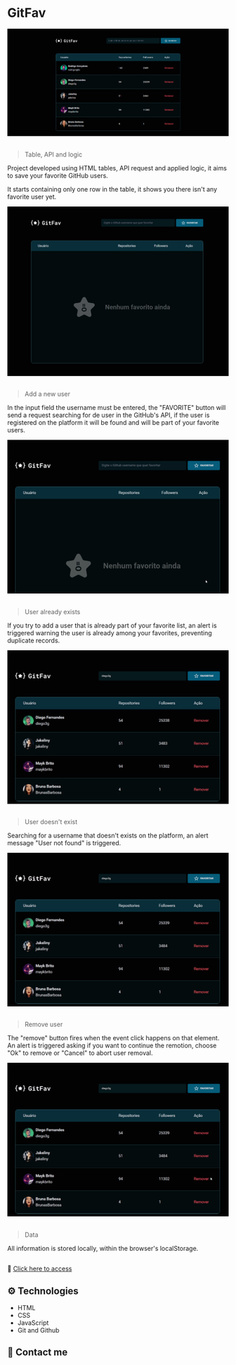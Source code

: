 # GitFav

![preview](./.github//Readme05.png)

##
> Table, API and logic

Project developed using HTML tables, API request and applied logic, it aims to save your
favorite GitHub users.

It starts containing only one row in the table, it shows you there isn't any favorite user yet.

![preview](./.github/Readme01.png)

##

>Add a new user

In the input field the username must be entered, the "FAVORITE" button will send a request searching for de user in the GitHub's API, if the user is registered on the platform it will be found and will be part of your favorite users.

![preview](./.github/Readme01.gif)

## 

>User already exists

If you try to add a user that is already part of your favorite list, an alert is triggered warning the user is already among your favorites, preventing duplicate records.

![preview](./.github/Readme02.gif)

## 

>User doesn't exist

Searching for a username that doesn't exists on the platform, an alert message "User not found" is triggered.

![preview](./.github/Readme04.gif)

##

>Remove user

The "remove" button fires when the event click happens on that element. An alert is triggered asking if you want to continue the remotion, choose "Ok" to remove or "Cancel" to abort user removal.

![preview](./.github/Readme03.gif)

##

>Data 

All information is stored locally, within the browser's localStorage.

##

🔗 [Click here to access](https://brunasbarbosa.github.io/GitFav/)

## ⚙️ Technologies

- HTML
- CSS
- JavaScript
- Git and Github

## 💌 Contact me

